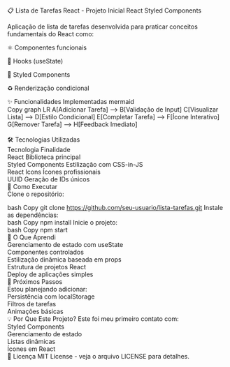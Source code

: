 📋 Lista de Tarefas React - Projeto Inicial
React
Styled Components

Aplicação de lista de tarefas desenvolvida para praticar conceitos fundamentais do React como:<br>

⚛️ Componentes funcionais<br>

🎣 Hooks (useState)<br>

💅 Styled Components<br>

♻️ Renderização condicional<br>

✨ Funcionalidades Implementadas
mermaid<br>
Copy
graph LR
    A[Adicionar Tarefa] --> B[Validação de Input]
    C[Visualizar Lista] --> D[Estilo Condicional]
    E[Completar Tarefa] --> F[Ícone Interativo]
    G[Remover Tarefa] --> H[Feedback Imediato] <br><br>
🛠 Tecnologias Utilizadas<br>
Tecnologia	Finalidade<br>
React	Biblioteca principal<br>
Styled Components	Estilização com CSS-in-JS<br>
React Icons	Ícones profissionais<br>
UUID	Geração de IDs únicos<br>
🚀 Como Executar<br>
Clone o repositório:<br>

bash
Copy
git clone https://github.com/seu-usuario/lista-tarefas.git
Instale as dependências:
<br>
bash
Copy
npm install
Inicie o projeto:
<br>
bash
Copy
npm start<br>
📌 O Que Aprendi<br>
Gerenciamento de estado com useState
<br>
Componentes controlados
<br>
Estilização dinâmica baseada em props
<br>
Estrutura de projetos React
<br>
Deploy de aplicações simples
<br>
🌟 Próximos Passos<br>
Estou planejando adicionar:
<br>
Persistência com localStorage
<br>
Filtros de tarefas
<br>
Animações básicas
<br>
💡 Por Que Este Projeto?
Este foi meu primeiro contato com:
<br>
Styled Components
<br>
Gerenciamento de estado
<br>
Listas dinâmicas
<br>
Ícones em React
<br>
📝 Licença
MIT License - veja o arquivo LICENSE para detalhes.


